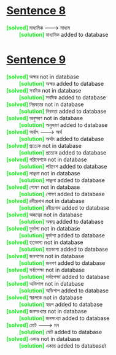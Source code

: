 <style>

unsolved { color: #ef1313 ;
font-weight:700}
solved { color: #13ef19 ;
font-weight:700;
}
solution { color: #13ef19 ;
font-weight:700;
margin-left:33px;
}

note {
  color: yellow;
}
</style>


# [ Sentence 8](https://www.bengalibookspdf.com/essay-in-bengali/)
<solved> [solved] </solved>মাধ্যমিক ---> মাধ্যম\
<solution>[solution]</solution> মাধ্যমিক added to database

# [ Sentence 9](https://www.bengalibookspdf.com/elimination-of-illiteracy/)
<solved> [solved] </solved>অক্ষর not in database\
<solution>[solution]</solution> অক্ষর added to database\
<solved> [solved] </solved>সবদিক not in database\
<solution>[solution]</solution> সবদিক added to database\
<solved> [solved] </solved>নিরবতার not in database\
<solution>[solution]</solution> নিরবতা added to database\
<solved> [solved] </solved>অনুসরণ not in database\
<solution>[solution]</solution> অনুসরণ added to database\
<solved> [solved] </solved>অর্থাৎ ---> অর্থ\
<solution>[solution]</solution> অর্থাৎ added to database\
<solved> [solved] </solved>প্রত্যেক not in database\
<solution>[solution]</solution> প্রত্যেক added to database\
<solved> [solved] </solved>পরিবেশকে not in database\
<solution>[solution]</solution> পরিবেশ added to database\
<solved> [solved] </solved>লাঞ্ছনা not in database\
<solution>[solution]</solution> লাঞ্ছনা added to database\
<solved> [solved] </solved>শোষণ not in database\
<solution>[solution]</solution> শোষণ added to database\
<solved> [solved] </solved>রবীন্দ্রনাথ not in database\
<solution>[solution]</solution> রবীন্দ্রনাথ added to database\
<solved> [solved] </solved>অন্ধত্বের not in database\
<solution>[solution]</solution> অন্ধত্ব added to database\
<solved> [solved] </solved>দুর্ভাগ্য not in database\
<solution>[solution]</solution> দুর্ভাগ্য added to database\
<solved> [solved] </solved>হতভাগ্য not in database\
<solution>[solution]</solution> হতভাগ্য added to database\
<solved> [solved] </solved>জনগণের not in database\
<solution>[solution]</solution> জনগণ added to database\
<solved> [solved] </solved>সর্বাপেক্ষা not in database\
<solution>[solution]</solution> সর্বাপেক্ষা added to database\
<solved> [solved] </solved>অভিশাপ not in database\
<solution>[solution]</solution> অভিশাপ added to database\
<solved> [solved] </solved>স্বরূপকে not in database\
<solution>[solution]</solution> স্বরূপ added to database\
<solved> [solved] </solved>জনসংখ্যার not in database\
<solution>[solution]</solution> জনসংখ্যা added to database\
<solved> [solved] </solved>মোট ---> মন\
<solution>[solution]</solution> মোট added to database\
<solved> [solved] </solved>একান্ত not in database\
<solution>[solution]</solution> একান্ত added to database\